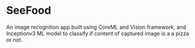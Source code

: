 # SeeFood
An image recognition app built using CoreML and Vision framework, and Inceptionv3 ML model to classify if content of captured image is a a pizza or not.
